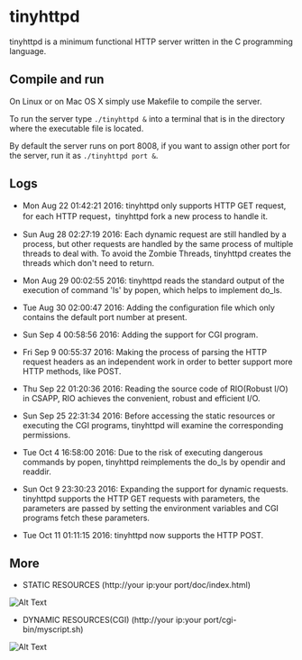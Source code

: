 # tinyhttpd


tinyhttpd is a minimum functional HTTP server written in the C programming language.

## Compile and run

On Linux or on Mac OS X simply use Makefile to compile the server.

To run the server type `./tinyhttpd &` into a terminal that is in the directory where the executable file is located.

By default the server runs on port 8008, if you want to assign other port for the server, run it as `./tinyhttpd port &`.

## Logs

* Mon Aug 22 01:42:21 2016: tinyhttpd only supports HTTP GET request, for each HTTP request，tinyhttpd fork a new process to handle it.

* Sun Aug 28 02:27:19 2016: Each dynamic request are still handled by a process, but other requests are handled by the same process of multiple threads to deal with. To avoid the Zombie Threads, tinyhttpd creates the threads which don't need to return.

* Mon Aug 29 00:02:55 2016: tinyhttpd reads the standard output of the execution of command 'ls' by popen, which helps to implement do_ls.

* Tue Aug 30 02:00:47 2016: Adding the configuration file which only contains the default port number at present.

* Sun Sep 4 00:58:56 2016: Adding the support for CGI program.

* Fri Sep 9 00:55:37 2016: Making the process of parsing the HTTP request headers as an independent work in order to better support more HTTP methods, like POST.

* Thu Sep 22 01:20:36 2016: Reading the source code of RIO(Robust I/O) in CSAPP, RIO achieves the convenient, robust and efficient I/O.

* Sun Sep 25 22:31:34 2016: Before accessing the static resources or executing the CGI programs, tinyhttpd will examine the corresponding permissions.

* Tue Oct 4 16:58:00 2016: Due to the risk of executing dangerous commands by popen, tinyhttpd reimplements the do_ls by opendir and readdir.

* Sun Oct 9 23:30:23 2016: Expanding the support for dynamic requests. tinyhttpd supports the HTTP GET requests with parameters, the parameters are passed by setting the environment variables and CGI programs fetch these parameters.

* Tue Oct 11 01:11:15 2016: tinyhttpd now supports the HTTP POST.



## More

* STATIC RESOURCES (http://your ip:your port/doc/index.html)


![Alt Text](https://github.com/tinylcy/tinyhttpd/raw/master/doc/static.png)


* DYNAMIC RESOURCES(CGI) (http://your ip:your port/cgi-bin/myscript.sh)

![Alt Text](https://github.com/tinylcy/tinyhttpd/raw/master/doc/dynamic.png)
